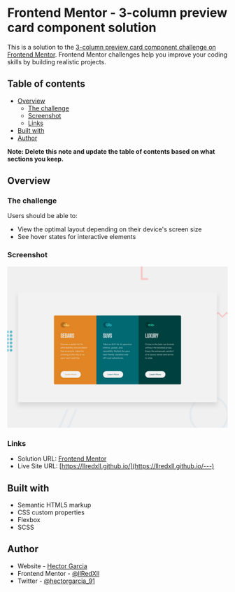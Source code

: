 # Frontend Mentor - 3-column preview card component solution

This is a solution to the [3-column preview card component challenge on Frontend Mentor](https://www.frontendmentor.io/challenges/3column-preview-card-component-pH92eAR2-). Frontend Mentor challenges help you improve your coding skills by building realistic projects.

## Table of contents

- [Overview](#overview)
  - [The challenge](#the-challenge)
  - [Screenshot](#screenshot)
  - [Links](#links)
- [Built with](#built-with)
- [Author](#author)

**Note: Delete this note and update the table of contents based on what sections you keep.**

## Overview

### The challenge

Users should be able to:

- View the optimal layout depending on their device's screen size
- See hover states for interactive elements

### Screenshot

![](/assets/images/desktop-preview.jpg)

### Links

- Solution URL: [Frontend Mentor](https://www.frontendmentor.io/solutions/---)
- Live Site URL: [https://llredxll.github.io/](https://llredxll.github.io/---)

## Built with

- Semantic HTML5 markup
- CSS custom properties
- Flexbox
- SCSS

## Author

- Website - [Hector Garcia](https://hectorgarcia.dev)
- Frontend Mentor - [@llRedXll](https://www.frontendmentor.io/profile/llRedXll)
- Twitter - [@hectorgarcia_91](https://twitter.com/hectorgarcia_91)
